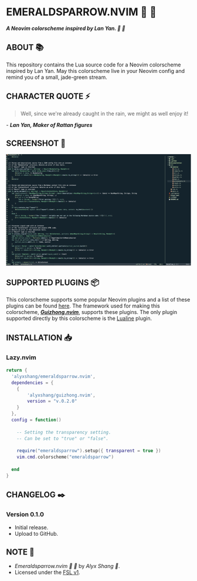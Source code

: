 # EMERALDSPARROW.NVIM :wing: :gem:

***A Neovim colorscheme inspired by Lan Yan. :wing: :gem:***

## ABOUT :books:

This repository contains the Lua source code for a Neovim colorscheme inspired by Lan Yan. 
May this colorscheme live in your Neovim config and remind you of a small, jade-green stream.

## CHARACTER QUOTE :zap:

> Well, since we're already caught in the rain, we might as well enjoy it!

\- ***Lan Yan, Maker of Rattan figures***

## SCREENSHOT :camera_flash:

<p align="center">
 <img src="images/screenie.png"/>
</p>

## SUPPORTED PLUGINS :package:

This colorscheme supports some popular Neovim plugins and a list of these plugins can be found [here](https://github.com/alyxshang/guizhong.nvim). The framework used for making this colorscheme, ***[Guizhong.nvim](https://github.com/alyxshang/guizhong.nvim)***, supports these plugins. The only plugin supported directly by this colorscheme is the [Lualine](https://github.com/nvim-lualine/lualine.nvim) plugin.

## INSTALLATION :inbox_tray:

### Lazy.nvim

```Lua
return {
  'alyxshang/emeraldsparrow.nvim',
  dependencies = {
    {
        'alyxshang/guizhong.nvim',
        version = "v.0.2.0"
    }
  },
  config = function()

    -- Setting the transparency setting.
    -- Can be set to "true" or "false".

    require("emeraldsparrow").setup({ transparent = true })
    vim.cmd.colorscheme("emeraldsparrow")

  end
}
```

## CHANGELOG :black_nib:

### Version 0.1.0

- Initial release.
- Upload to GitHub.


## NOTE :scroll:

- *Emeraldsparrow.nvim :wing: :gem:* by *Alyx Shang :black_heart:*.
- Licensed under the [FSL v1](https://github.com/alyxshang/fair-software-license).

